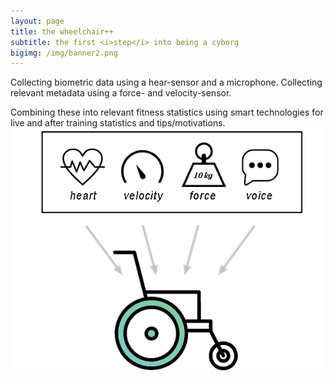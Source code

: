 ```yaml
---
layout: page
title: the wheelchair++
subtitle: the first <i>step</i> into being a cyborg
bigimg: /img/banner2.png
---
```


Collecting biometric data using a hear-sensor and a microphone.
Collecting relevant metadata using a force- and velocity-sensor.

Combining these into relevant fitness statistics using smart technologies for live and after training statistics and tips/motivations.
<img src="img\hpvisual.png" alt="">
